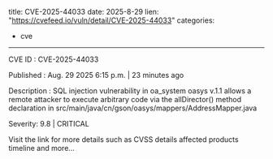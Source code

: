  
title: CVE-2025-44033
date: 2025-8-29
lien: "https://cvefeed.io/vuln/detail/CVE-2025-44033"
categories:
  - cve
---

CVE ID : CVE-2025-44033

Published :  Aug. 29
2025
6:15 p.m. | 23 minutes ago

Description : SQL injection vulnerability in oa_system oasys v.1.1 allows a remote attacker to execute arbitrary code via the allDirector() method declaration in src/main/java/cn/gson/oasys/mappers/AddressMapper.java

Severity: 9.8 | CRITICAL

Visit the link for more details
such as CVSS details
affected products
timeline
and more...
